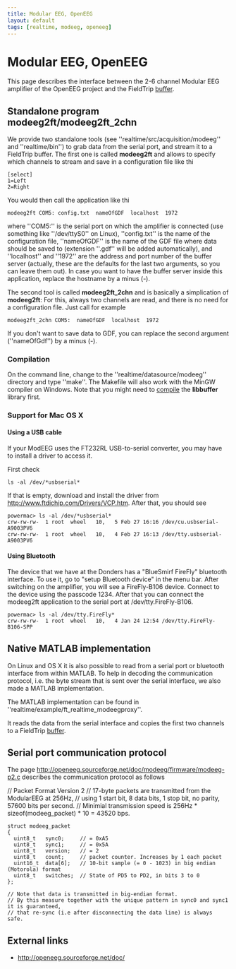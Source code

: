 ```yaml
---
title: Modular EEG, OpenEEG
layout: default
tags: [realtime, modeeg, openeeg]
---
```


# Modular EEG, OpenEEG

This page describes the interface between the 2-6 channel Modular EEG amplifier of the OpenEEG project and the FieldTrip [buffer](/development/realtime/buffer_overview).

## Standalone program modeeg2ft/modeeg2ft_2chn

We provide two standalone tools (see ''realtime/src/acquisition/modeeg'' and ''realtime/bin'') to grab data from the serial port, and stream it to a FieldTrip buffer. The first one is called **modeeg2ft** and allows to specify which channels to stream and save in a configuration file like thi

	
	[select]
	1=Left
	2=Right

You would then call the application like thi

	
	modeeg2ft COM5: config.txt  nameOfGDF  localhost  1972

where ''COM5:'' is the serial port on which the amplifier is connected (use something like ''/dev/ttyS0'' on Linux), ''config.txt'' is the name of the configuration file, ''nameOfGDF'' is the name of the GDF file where data should be saved to (extension ''.gdf'' will be added automatically), and ''localhost'' and ''1972'' are the address and port number of the buffer server (actually, these are the defaults for the last two arguments, so you can leave them out). In case you want to have the buffer server
inside this application, replace the hostname by a minus (-).

The second tool is called **modeeg2ft_2chn** and is basically a simplication of **modeeg2ft**: For this, always two channels are read, and there is no need for a configuration file. Just call for example

	
	modeeg2ft_2chn COM5:  nameOfGDF  localhost  1972

If you don't want to save data to GDF, you can replace the second argument (''nameOfGdf'') by a minus (-).

### Compilation

On the command line, change to the ''realtime/datasource/modeeg'' directory and type ''make''. The Makefile will also work with the MinGW compiler on
Windows. Note that you might need to [compile](/development/realtime/buffer) the **libbuffer** library first.

### Support for Mac OS X

#### Using a USB cable

If your ModEEG uses the FT232RL USB-to-serial converter, you may have to install a driver to access it. 

First check 

    ls -al /dev/*usbserial*

If that is empty, download and install the driver from http://www.ftdichip.com/Drivers/VCP.htm. After that, you should see 

    powermac> ls -al /dev/*usbserial*
    crw-rw-rw-  1 root  wheel   10,   5 Feb 27 16:16 /dev/cu.usbserial-A9003PV6
    crw-rw-rw-  1 root  wheel   10,   4 Feb 27 16:13 /dev/tty.usbserial-A9003PV6

#### Using Bluetooth

The device that we have at the Donders has a "BlueSmirf FireFly" bluetooth interface. To use it, go to "setup Bluetooth device" in the menu bar. After switching on the amplifier, you will see a FireFly-B106 device. Connect to the device using the passcode 1234. After that you can connect the modeeg2ft application to the serial port at /dev/tty.FireFly-B106.

    powermac> ls -al /dev/tty.FireFly*
    crw-rw-rw-  1 root  wheel   10,   4 Jan 24 12:54 /dev/tty.FireFly-B106-SPP

## Native MATLAB implementation

On Linux and OS X it is also possible to read from a serial port or bluetooth interface from within MATLAB. To help in decoding the communication protocol, i.e. the byte stream that is sent over the serial interface, we also made a MATLAB implementation. 

The MATLAB implementation can be found in ''realtime/example/ft_realtime_modeegproxy''. 

It reads the data from the serial interface and copies the first two channels to a FieldTrip [buffer](/development/realtime/buffer_overview).

##  Serial port communication protocol

The page http://openeeg.sourceforge.net/doc/modeeg/firmware/modeeg-p2.c describes the communication protocol as follows 

  // Packet Format Version 2
	// 17-byte packets are transmitted from the ModularEEG at 256Hz,
	// using 1 start bit, 8 data bits, 1 stop bit, no parity, 57600 bits per second.
	// Minimial transmission speed is 256Hz * sizeof(modeeg_packet) * 10 = 43520 bps.
	
	struct modeeg_packet
	{
	  uint8_t   sync0;     // = 0xA5
	  uint8_t   sync1;     // = 0x5A
	  uint8_t   version;   // = 2
	  uint8_t   count;     // packet counter. Increases by 1 each packet
	  uint16_t  data[6];   // 10-bit sample (= 0 - 1023) in big endian (Motorola) format
	  uint8_t   switches;  // State of PD5 to PD2, in bits 3 to 0
	};
	
	// Note that data is transmitted in big-endian format.
	// By this measure together with the unique pattern in sync0 and sync1 it is guaranteed,
	// that re-sync (i.e after disconnecting the data line) is always safe.
	

## External links

*  http://openeeg.sourceforge.net/doc/
